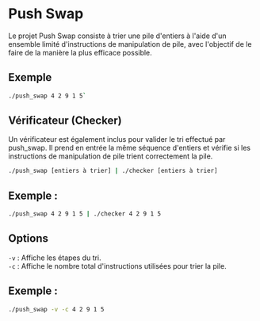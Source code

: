 # Push Swap
Le projet Push Swap consiste à trier une pile d'entiers à l'aide d'un ensemble limité d'instructions de manipulation de pile, avec l'objectif de le faire de la manière la plus efficace possible.

## Exemple
```bash
./push_swap 4 2 9 1 5`
```
## Vérificateur (Checker)
Un vérificateur est également inclus pour valider le tri effectué par push_swap. Il prend en entrée la même séquence d'entiers et vérifie si les instructions de manipulation de pile trient correctement la pile.

```bash
./push_swap [entiers à trier] | ./checker [entiers à trier]
```
## Exemple :
```bash
./push_swap 4 2 9 1 5 | ./checker 4 2 9 1 5
```
## Options
`-v` : Affiche les étapes du tri.  
`-c` : Affiche le nombre total d'instructions utilisées pour trier la pile.
## Exemple :
```bash
./push_swap -v -c 4 2 9 1 5
```

